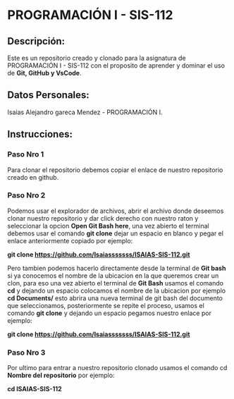 
# PROGRAMACIÓN I - SIS-112

## Descripción: 
Este es un repositorio creado y clonado para la asignatura de PROGRAMACIÓN I - SIS-112 con el proposito de aprender y dominar el uso de **Git, GitHub y VsCode**.

## Datos Personales: 
Isaias Alejandro gareca Mendez - PROGRAMACIÓN I.

## Instrucciones: 

### Paso Nro 1
Para clonar el repositorio debemos copiar el enlace de nuestro repositorio creado en github.

### Paso Nro 2
Podemos usar el explorador de archivos, abrir el archivo donde deseemos clonar nuestro repositorio y dar click derecho con nuestro raton y seleccionar la opcion **Open Git Bash here**, una vez abierto el terminal debemos usar el comando **git clone** dejar un espacio en blanco y pegar el enlace anteriormente copiado por ejemplo:

**git clone https://github.com/Isaiasssssss/ISAIAS-SIS-112.git**

Pero tambien podemos hacerlo directamente desde la terminal de **Git bash** si ya conocemos el nombre de la ubicacion en la que queremos crear un clon, para eso una vez abierto el terminal de **Git Bash** usamos el comando **cd** y dejando un espacio colocamos el nombre de la ubicacion por ejemplo **cd Documents/** esto abrira una nueva terminal de git bash del documento que seleccionamos, posteriormente se repite el proceso, usamos el comando **git clone** y dejando un espacio pegamos nuestro enlace por ejemplo:

**git clone https://github.com/Isaiasssssss/ISAIAS-SIS-112.git**

### Paso Nro 3
Por ultimo para entrar a nuestro repositorio clonado usamos el comando cd **Nombre del repositorio** por ejemplo: 

**cd ISAIAS-SIS-112**